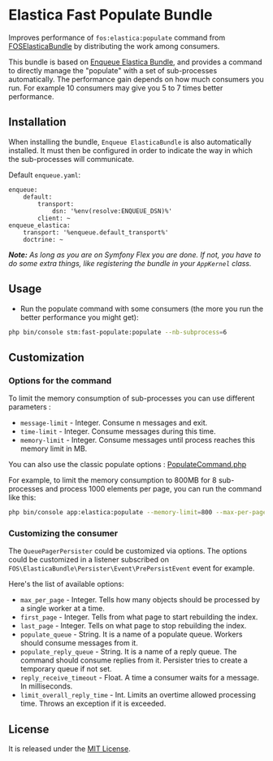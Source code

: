 # Elastica Fast Populate Bundle

Improves performance of `fos:elastica:populate` command from [FOSElasticaBundle](https://github.com/FriendsOfSymfony/FOSElasticaBundle) by distributing the work among consumers.

This bundle is based on [Enqueue Elastica Bundle](https://github.com/php-enqueue/enqueue-elastica-bundle), and provides a command to directly manage the "populate" with a set of sub-processes automatically.
The performance gain depends on how much consumers you run.
For example 10 consumers may give you 5 to 7 times better performance.

## Installation

When installing the bundle, `Enqueue ElasticaBundle` is also automatically installed.
It must then be configured in order to indicate the way in which the sub-processes will communicate.

Default `enqueue.yaml`:
```
enqueue:
    default:
        transport:
            dsn: '%env(resolve:ENQUEUE_DSN)%'
        client: ~
enqueue_elastica:
    transport: '%enqueue.default_transport%'
    doctrine: ~
```

_**Note:** As long as you are on Symfony Flex you are done. If not, you have to do some extra things, like registering the bundle in your `AppKernel` class._

## Usage

* Run the populate command with some consumers (the more you run the better performance you might get):

```bash
php bin/console stm:fast-populate:populate --nb-subprocess=6
```


## Customization

### Options for the command

To limit the memory consumption of sub-processes you can use different parameters :

* `message-limit` - Integer. Consume n messages and exit.
* `time-limit` - Integer. Consume messages during this time.
* `memory-limit` - Integer. Consume messages until process reaches this memory limit in MB.

You can also use the classic populate options : [PopulateCommand.php](https://github.com/FriendsOfSymfony/FOSElasticaBundle/blob/master/src/Command/PopulateCommand.php)

For example, to limit the memory consumption to 800MB for 8 sub-processes and process 1000 elements per page, you can run the command like this:

```bash
php bin/console app:elastica:populate --memory-limit=800 --max-per-page=1000 --nb-subprocess=8
```

### Customizing the consumer

The `QueuePagerPersister` could be customized via options.
The options could be customized in a listener subscribed on `FOS\ElasticaBundle\Persister\Event\PrePersistEvent` event for example.

Here's the list of available options:

* `max_per_page` - Integer. Tells how many objects should be processed by a single worker at a time.
* `first_page` - Integer. Tells from what page to start rebuilding the index.
* `last_page` - Integer. Tells on what page to stop rebuilding the index.
* `populate_queue` - String. It is a name of a populate queue. Workers should consume messages from it.
* `populate_reply_queue` - String.  It is a name of a reply queue. The command should consume replies from it. Persister tries to create a temporary queue if not set.
* `reply_receive_timeout` - Float. A time a consumer waits for a message. In milliseconds.
* `limit_overall_reply_time` - Int. Limits an overtime allowed processing time. Throws an exception if it is exceeded.


## License

It is released under the [MIT License](LICENSE).
